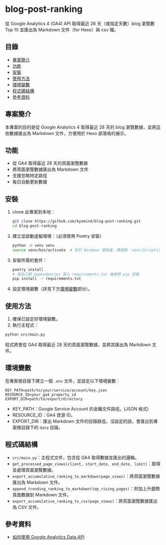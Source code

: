 # blog-post-ranking

從 Google Analytics 4 (GA4) API 取得最近 28 天（或指定天數）blog 瀏覽數 Top 10 並匯出為 Markdown 文件（for Hexo）與 csv 檔。

## 目錄
- [專案簡介](#專案簡介)
- [功能](#功能)
- [安裝](#安裝)
- [使用方法](#使用方法)
- [環境變數](#環境變數)
- [程式碼結構](#程式碼結構)
- [參考資料](#參考資料)

## 專案簡介
本專案的目的是從 Google Analytics 4 取得最近 28 天的 blog 瀏覽數據，並將這些數據匯出為 Markdown 文件，方便用於 Hexo 部落格的展示。

## 功能
- 從 GA4 取得最近 28 天的頁面瀏覽數據
- 將頁面瀏覽數據匯出為 Markdown 文件
- 支援忽略特定路徑
- 每日自動更新數據

## 安裝
1.  clone 此專案到本地：
    ```sh
    git clone https://github.com/kyomind/blog-post-ranking.git
    cd blog-post-ranking
    ```

2. 建立並啟動虛擬環境：（必須使用 Poetry 安裝）
    ```sh
    python -m venv venv
    source venv/bin/activate  # 對於 Windows 使用者，請使用 `venv\Scripts\activate`
    ```


3. 安裝所需的套件：
    ```sh
    poetry install
    # 或自己把 dependencies 寫入 requirements.txt 後使用 pip 安裝
    pip install -r requirements.txt
    ```

4. 設定環境變數（詳見下方[環境變數](#環境變數)部分）。

## 使用方法
1. 確保已設定好環境變數。
2. 執行主程式：
 ```sh
 python src/main.py
 ```
程式將會從 GA4 取得最近 28 天的頁面瀏覽數據，並將其匯出為 Markdown 文件。

## 環境變數
在專案根目錄下建立一個 `.env` 文件，並設定以下環境變數：

```env
KEY_PATH=path/to/your/service/account/key.json
RESOURCE_ID=your_ga4_property_id
EXPORT_DIR=path/to/export/directory
```
- KEY_PATH：Google Service Account 的金鑰文件路徑。(JSON 格式)
- RESOURCE_ID：GA4 資源 ID。
- EXPORT_DIR：匯出 Markdown 文件的目錄路徑。沒設定的話，會匯出到專案根目錄下的 `data` 目錄。

## 程式碼結構
- `src/main.py`：主程式文件，包含從 GA4 取得數據並匯出的邏輯。
- `get_processed_page_views(client, start_date, end_date, limit)`：取得並處理頁面瀏覽數據。
- `export_accumulative_ranking_to_markdown(page_views)`：將頁面瀏覽數據匯出為 Markdown 文件。
- `append_trending_ranking_to_markdown(top_rising_pages)`：附加上升趨勢頁面數據到 Markdown 文件。
- `export_accumulative_ranking_to_csv(page_views)`：將頁面瀏覽數據匯出為 CSV 文件。

## 參考資料
- [如何使用 Google Analytics Data API](https://codingman.cc/how-to-use-google-analytics-data-api/)
